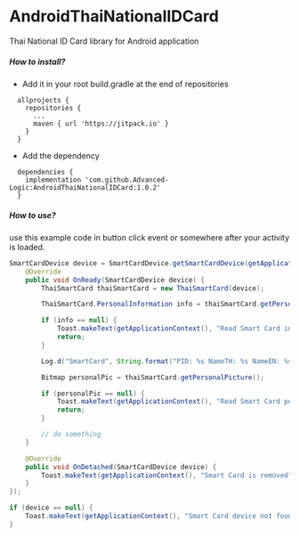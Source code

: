 # AndroidThaiNationalIDCard
Thai National ID Card library for Android application

##### How to install?
- Add it in your root build.gradle at the end of repositories
```
  allprojects {
    repositories {
      ...
      maven { url 'https://jitpack.io' }
    }
  }
```
- Add the dependency
```
  dependencies {
    implementation 'com.github.Advanced-Logic:AndroidThaiNationalIDCard:1.0.2'
  }
```
##### How to use?
use this example code in button click event or somewhere after your activity is loaded.

```java
SmartCardDevice device = SmartCardDevice.getSmartCardDevice(getApplicationContext(), "Smart Card", new SmartCardDevice.SmartCardDeviceEvent() {
    @Override
    public void OnReady(SmartCardDevice device) {
        ThaiSmartCard thaiSmartCard = new ThaiSmartCard(device);

        ThaiSmartCard.PersonalInformation info = thaiSmartCard.getPersonalInformation();

        if (info == null) {
            Toast.makeText(getApplicationContext(), "Read Smart Card information failed", Toast.LENGTH_LONG).show();
            return;
        }

        Log.d("SmartCard", String.format("PID: %s NameTH: %s NameEN: %s BirthDate: %s", info.PersonalID, info.NameTH, info.NameEN, info.BirthDate));

        Bitmap personalPic = thaiSmartCard.getPersonalPicture();

        if (personalPic == null) {
            Toast.makeText(getApplicationContext(), "Read Smart Card personal picture failed", Toast.LENGTH_LONG).show();
            return;
        }

        // do something
    }

    @Override
    public void OnDetached(SmartCardDevice device) {
        Toast.makeText(getApplicationContext(), "Smart Card is removed", Toast.LENGTH_LONG).show();
    }
});

if (device == null) {
    Toast.makeText(getApplicationContext(), "Smart Card device not found", Toast.LENGTH_LONG).show();
}

```
